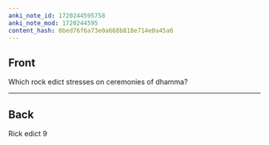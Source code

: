 ```yaml
---
anki_note_id: 1720244595758
anki_note_mod: 1720244595
content_hash: 0bed76f6a73e0a668b818e714e0a45a6
---
```


## Front

Which rock edict stresses on ceremonies of dhamma?

<hr/>

## Back

Rick edict 9